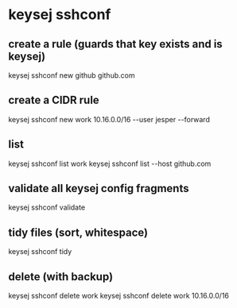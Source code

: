 # keysej sshconf
## create a rule (guards that key exists and is keysej)
keysej sshconf new github github.com

## create a CIDR rule
keysej sshconf new work 10.16.0.0/16 --user jesper --forward

## list
keysej sshconf list work
keysej sshconf list --host github.com

## validate all keysej config fragments
keysej sshconf validate

## tidy files (sort, whitespace)
keysej sshconf tidy

## delete (with backup)
keysej sshconf delete work
keysej sshconf delete work 10.16.0.0/16